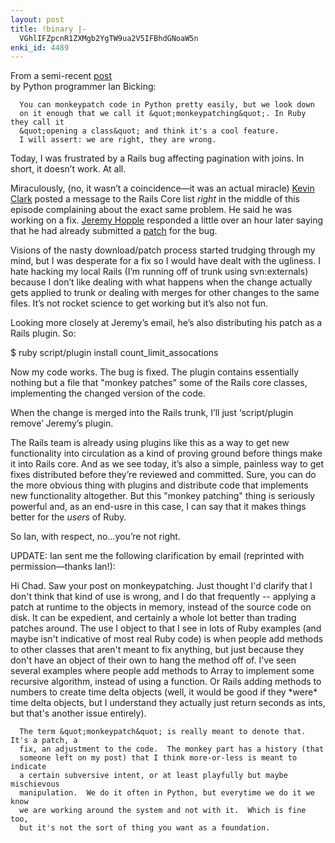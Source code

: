 ```yaml
---
layout: post
title: !binary |-
  VGhlIFZpcnR1ZXMgb2YgTW9ua2V5IFBhdGNoaW5n
enki_id: 4489
---
```


From a semi-recent <a
href="http://blog.ianbicking.org/theres-so-much-more-than-rails.html">post</a>  
by Python programmer Ian Bicking:

      You can monkeypatch code in Python pretty easily, but we look down
      on it enough that we call it &quot;monkeypatching&quot;. In Ruby they call it
      &quot;opening a class&quot; and think it's a cool feature.
      I will assert: we are right, they are wrong.

<p>
Today, I was frustrated by a Rails bug affecting pagination with joins.
In  
short, it doesn’t work. At all.

</p>
<p>
Miraculously, (no, it wasn’t a coincidence—it was an actual  
miracle) <a href="http://glu.ttono.us/">Kevin Clark</a> posted a message
to  
the Rails Core list <em>right</em> in the middle of this episode  
complaining about the exact same problem. He said he was working on a
fix.  
<a href="http://jthopple.com/">Jeremy Hopple</a> responded a little over
an hour later saying that he had  
already submitted a <a
href="http://dev.rubyonrails.org/ticket/2597">patch</a> for the bug.

</p>
<p>
Visions of the nasty download/patch process started trudging through
my  
mind, but I was desperate for a fix so I would have dealt with the  
ugliness. I hate hacking my local Rails (I’m running off of trunk  
using svn:externals) because I don’t like dealing with what happens  
when the change actually gets applied to trunk or dealing with merges
for  
other changes to the same files. It’s not rocket science to get  
working but it’s also not fun.

</p>
<p>
Looking more closely at Jeremy’s email, he’s also distributing  
his patch as a Rails plugin. So:

</p>
      $ ruby script/plugin install count_limit_assocations

<p>
Now my code works. The bug is fixed. The plugin contains essentially  
nothing but a file that "monkey patches&quot; some of the Rails core  
classes, implementing the changed version of the code.

</p>
<p>
When the change is merged into the Rails trunk, I’ll just  
‘script/plugin remove’ Jeremy’s plugin.

</p>
<p>
The Rails team is already using plugins like this as a way to get new  
functionality into circulation as a kind of proving ground before
things  
make it into Rails core. And as we see today, it’s also a simple,  
painless way to get fixes distributed before they’re reviewed and  
committed. Sure, you can do the more obvious thing with plugins and  
distribute code that implements new functionality altogether. But this  
"monkey patching&quot; thing is seriously powerful and, as an end-usre  
in this case, I can say that it makes things better for the
<em>users</em>  
of Ruby.

</p>
<p>
So Ian, with respect, no…you’re not right.

</p>
<p>
UPDATE: Ian sent me the following clarification by email (reprinted
with  
permission—thanks Ian!):

</p>
      Hi Chad.  Saw your post on monkeypatching.  Just thought I'd clarify
      that I don't think that kind of use is wrong, and I do that frequently
      -- applying a patch at runtime to the objects in memory, instead of the
      source code on disk.  It can be expedient, and certainly a whole lot
      better than trading patches around.  The use I object to that I see in
      lots of Ruby examples (and maybe isn't indicative of most real Ruby
      code) is when people add methods to other classes that aren't meant to
      fix anything, but just because they don't have an object of their own to
      hang the method off of.  I've seen several examples where people add
      methods to Array to implement some recursive algorithm, instead of using
      a function.  Or Rails adding methods to numbers to create time delta
      objects (well, it would be good if they *were* time delta objects, but I
      understand they actually just return seconds as ints, but that's another
      issue entirely).

      The term &quot;monkeypatch&quot; is really meant to denote that.  It's a patch, a
      fix, an adjustment to the code.  The monkey part has a history (that
      someone left on my post) that I think more-or-less is meant to indicate
      a certain subversive intent, or at least playfully but maybe mischievous
      manipulation.  We do it often in Python, but everytime we do it we know
      we are working around the system and not with it.  Which is fine too,
      but it's not the sort of thing you want as a foundation.
